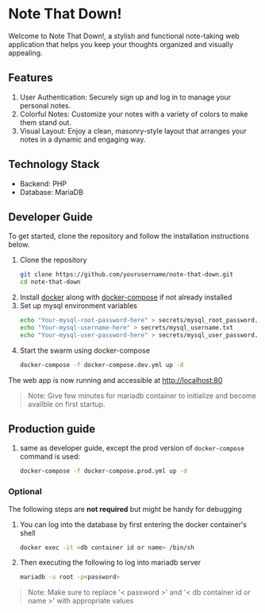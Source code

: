 # Note That Down!
Welcome to Note That Down!, a stylish and functional note-taking web application that helps you keep your thoughts organized and visually appealing.

## Features
1) User Authentication: Securely sign up and log in to manage your personal notes.
1) Colorful Notes: Customize your notes with a variety of colors to make them stand out.
1) Visual Layout: Enjoy a clean, masonry-style layout that arranges your notes in a dynamic and engaging way.

## Technology Stack
- Backend: PHP
- Database: MariaDB

## Developer Guide
To get started, clone the repository and follow the installation instructions below.

1) Clone the repository
    ```bash
    git clone https://github.com/yourusername/note-that-down.git
    cd note-that-down
    ```
1) Install [docker](https://docs.docker.com/engine/install/) along with [docker-compose](https://docs.docker.com/compose/install/) if not already installed
1) Set up mysql environment variables
    ```bash
    echo "Your-mysql-root-password-here" > secrets/mysql_root_password.txt
    echo "Your-mysql-username-here" > secrets/mysql_username.txt
    echo "Your-mysql-user-password-here" > secrets/mysql_user_password.txt
    ```
1) Start the swarm using docker-compose
    ```bash
    docker-compose -f docker-compose.dev.yml up -d
    ```

The web app is now running and accessible at [http://localhost:80](http://localhost:80)
> Note: Give few minutes for mariadb container to initialize and become availble on first startup.

## Production guide
1) same as developer guide, except the prod version of `docker-compose` command is used:
    ```sh
    docker-compose -f docker-compose.prod.yml up -d
    ```

### Optional
The following steps are **not required** but might be handy for debugging
1) You can log into the database by first entering the docker container's shell
    ```sh
    docker exec -it <db container id or name> /bin/sh
    ```

1) Then executing the following to log into mariadb server
    ```sh
    mariadb -u root -p<password>
    ```

> Note: Make sure to replace '< password >' and '< db container id or name >' with appropriate values